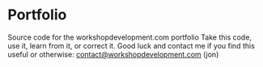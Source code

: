 Portfolio
=========

Source code for the workshopdevelopment.com portfolio
Take this code, use it, learn from it, or correct it.
Good luck and contact me if you find this useful or otherwise: contact@workshopdevelopment.com (jon)
